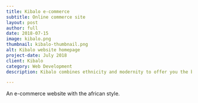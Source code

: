 ```yaml
---
title: Kibalo e-commerce
subtitle: Online commerce site
layout: post
author: full
date: 2018-07-15
image: kibalo.png
thumbnail: kibalo-thumbnail.png
alt: Kibalo website homepage
project-date: July 2018
client: Kibalo
category: Web Development
description: Kibalo combines ethnicity and modernity to offer you the best. On Kibalo buy safely all over the world. KIBALO, is a word used in the region of KARA in the north of Togo (West African population) to designate all powerful or God. It is a very strong way in this region to recognize the authority of God without whom nothing is possible. The name of the brand has been chosen accordingly to express our gratitude while paying a tribute to our culture.

---
```


An e-commerce website with the african style.